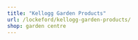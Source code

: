 ```yaml
---
title: "Kellogg Garden Products"
url: /lockeford/kellogg-garden-products/
shop: garden centre
---
```

